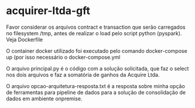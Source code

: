 # acquirer-ltda-gft

Favor considerar os arquivos contract e transaction que serão carregados no filesystem /tmp, antes de realizar o load pelo script python (pyspark). Veja Dockerfile

O container docker utilizado foi executado pelo comando docker-compose up (por isso necessário o docker-compose.yml

O arquivo principal.py é o código com a solução solicitada, que faz o select nos dois arquivos e faz a somatória de ganhos da Acquire Ltda.

O arquivo opcao-arquitetura-resposta.txt é a resposta sobre minha opção de ferramentas para pipeline de dados para a solução de consolidação de dados em ambiente onpremise.
